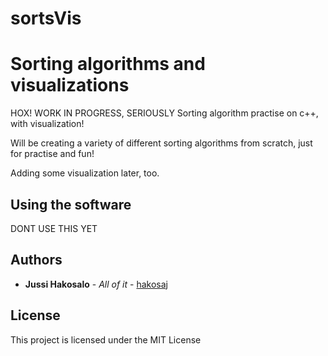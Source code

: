 # sortsVis


# Sorting algorithms and visualizations

HOX! WORK IN PROGRESS, SERIOUSLY
Sorting algorithm practise on c++, with visualization!


Will be creating a variety of different sorting algorithms from scratch, just for practise and fun!

Adding some visualization later, too.


## Using the software

DONT USE THIS YET

## Authors

* **Jussi Hakosalo** - *All of it* - [hakosaj](https://github.com/hakosaj)

## License

This project is licensed under the MIT License 
